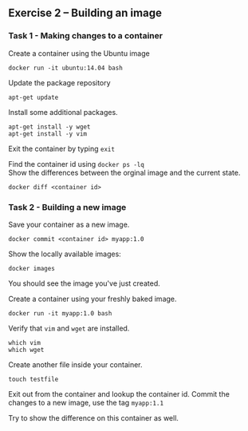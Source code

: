 ## Exercise 2 – Building an image

### Task 1 - Making changes to a container
Create a container using the Ubuntu image
```
docker run -it ubuntu:14.04 bash
```

Update the package repository
```
apt-get update
```

Install some additional packages.
```
apt-get install -y wget
apt-get install -y vim
```

Exit the container by typing `exit`  

Find the container id using `docker ps -lq`  
Show the differences between the orginal image and the current state.
```
docker diff <container id>
```

### Task 2 - Building a new image
Save your container as a new image.
```
docker commit <container id> myapp:1.0
```
Show the locally available images:
```
docker images
```
You should see the image you've just created.  

Create a container using your freshly baked image.
```
docker run -it myapp:1.0 bash
```
Verify that `vim` and `wget` are installed.
```
which vim
which wget
```
Create another file inside your container.
```
touch testfile
```
Exit out from the container and lookup the container id.
Commit the changes to a new image, use the tag `myapp:1.1`

Try to show the difference on this container as well.

